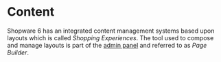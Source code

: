 # Content

Shopware 6 has an integrated content management systems based upon layouts which is called _Shopping Experiences_. The tool used to compose and manage layouts is part of the [admin panel](../../framework/architecture/administration-concept) and referred to as _Page Builder_.

<PageRef page="shopping-experiences-cms" />

